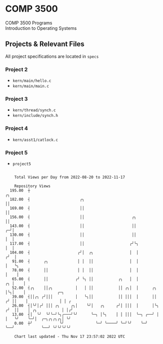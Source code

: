 # COMP 3500
COMP 3500 Programs  
Introduction to Operating Systems  
## Projects & Relevant Files
All project specifications are located in `specs`
### Project 2
- `kern/main/hello.c`
- `kern/main/main.c`
### Project 3
- `kern/thread/synch.c`
- `kern/include/synch.h`
### Project 4
- `kern/asst1/catlock.c`
### Project 5
- `project5`

```

    Total Views per Day from 2022-08-20 to 2022-11-17

    Repository Views
  195.00  ┼                                                                   ╭╮
  182.00  ┤                      ╭╮                                           ││
  169.00  ┤                      ││                                           ││
  156.00  ┤                      ││                     ╭╮                    ││
  143.00  ┤                      ││                     ││                  ╭─╯│
  130.00  ┤                      ││                     ││                  │  │
  117.00  ┤                      ││                    ╭╯╰╮                 │  │
  104.00  ┤                     ╭╯│  ╭╮                │  │                ╭╯  │
   91.00  ┤      ╭╮             │ │  ││                │  │                │   ╰╮
   78.00  ┤      ││             │ │  ││                │  │                │    │
   65.00  ┤      ││            ╭╯ ╰╮ ││           ╭╮   │  │             ╭╮ │    │
   52.00  ┤╭╮    ││╭╮          │   │ ││           ││ ╭╮│  │      ╭╮     │╰╮│    │              ╭─╮
   39.00  ┤││╭╮ ╭╯│││          │   ╰╮││           ││ │││  │      ││    ╭╯ ││    │              │ │ ╭
   26.00  ┤│╰╯│╭╯ │││ ╭╮     ╭╮│    ╰╯│   ╭╮     ╭╯│ │││  │      │╰╮  ╭╯  ││    │ ╭╮           │ │╭╯
   13.00  ┤│  ╰╯  ╰╯╰─╯╰╮╭───╯╰╯      ╰─╮ │╰╮    │ │ │││  ╰─╮ ╭──╯ │  │   ╰╯    ╰─╯│  ╭─╮╭╮╭╮╭╮│ ╰╯
    0.00  ┼╯            ╰╯              ╰─╯ ╰────╯ ╰─╯╰╯    ╰─╯    ╰──╯            ╰──╯ ╰╯╰╯╰╯╰╯

    Chart last updated - Thu Nov 17 23:57:02 2022 UTC
    
```
